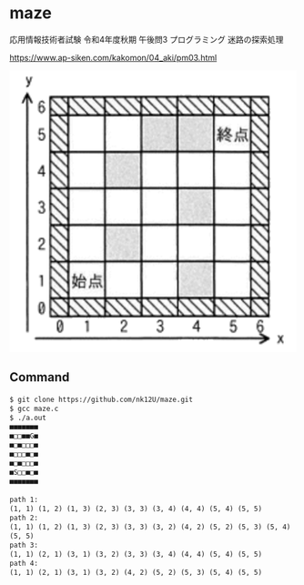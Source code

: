 # maze

応用情報技術者試験 令和4年度秋期 午後問3 プログラミング 迷路の探索処理

https://www.ap-siken.com/kakomon/04_aki/pm03.html

<img src = "https://github.com/nk12U/maze/blob/main/maze.png"> 

## Command

```
$ git clone https://github.com/nk12U/maze.git
$ gcc maze.c
$ ./a.out
■■■■■■■
■□□■■G■
■□■□□□■
■□□□■□■
■□■□□□■
■S□□■□■
■■■■■■■

path 1:
(1, 1) (1, 2) (1, 3) (2, 3) (3, 3) (3, 4) (4, 4) (5, 4) (5, 5)
path 2:
(1, 1) (1, 2) (1, 3) (2, 3) (3, 3) (3, 2) (4, 2) (5, 2) (5, 3) (5, 4) (5, 5)
path 3:
(1, 1) (2, 1) (3, 1) (3, 2) (3, 3) (3, 4) (4, 4) (5, 4) (5, 5)
path 4:
(1, 1) (2, 1) (3, 1) (3, 2) (4, 2) (5, 2) (5, 3) (5, 4) (5, 5)
```
